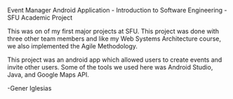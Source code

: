 Event Manager Android Application - Introduction to Software Engineering - SFU Academic Project

This was on of my first major projects at SFU. This project was done with three other team members and like my Web Systems Architecture course, we also implemented the Agile Methodology.

This project was an android app which allowed users to create events and invite other users. Some of the tools we used here was Android Studio, Java, and Google Maps API.

-Gener Iglesias

